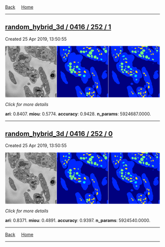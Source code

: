 
[Back](..)&nbsp;&nbsp;&nbsp;&nbsp;&nbsp;[Home](https://leapmanlab.github.io/snapshots)

---

<div class="summary"><a href="1"><h2>random_hybrid_3d / 0416 / 252 / 1</h2></a><p>Created 25 Apr 2019, 13:50:55
</p><a href="1"><img src="1/media/summary.png" align="center"></a><p>
<i>Click for more details</i>
</p></div>

**ari**: 0.8407. **miou**: 0.5774. **accuracy**: 0.9428. **n_params**: 5924687.0000. 

---

<div class="summary"><a href="0"><h2>random_hybrid_3d / 0416 / 252 / 0</h2></a><p>Created 25 Apr 2019, 13:50:55
</p><a href="0"><img src="0/media/summary.png" align="center"></a><p>
<i>Click for more details</i>
</p></div>

**ari**: 0.8371. **miou**: 0.4891. **accuracy**: 0.9397. **n_params**: 5924540.0000. 

---

[Back](..)&nbsp;&nbsp;&nbsp;&nbsp;&nbsp;[Home](https://leapmanlab.github.io/snapshots)

---